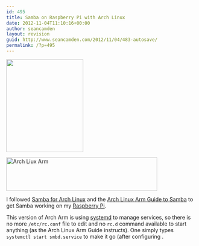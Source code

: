 ```yaml
---
id: 495
title: Samba on Raspberry Pi with Arch Linux
date: 2012-11-04T11:10:16+00:00
author: seancamden
layout: revision
guid: http://www.seancamden.com/2012/11/04/483-autosave/
permalink: /?p=495
---
```

[<img src="http://www.seancamden.com/wp-content/uploads/2012/11/raspberrypi1.jpeg" alt="" title="raspberrypi" width="204" height="247" class="alignnone size-full wp-image-490" />](http://www.seancamden.com/wp-content/uploads/2012/11/raspberrypi1.jpeg)
  
[<img src="http://www.seancamden.com/wp-content/uploads/2012/11/arch-linux-arm.png" alt="Arch Liux Arm" title="arch-linux-arm" width="400" height="89" class="alignnone size-full wp-image-484" srcset="http://seancamden.cosm/wp-content/uploads/2012/11/arch-linux-arm.png 400w, http://seancamden.cosm/wp-content/uploads/2012/11/arch-linux-arm-300x66.png 300w" sizes="(max-width: 400px) 100vw, 400px" />](http://www.seancamden.com/wp-content/uploads/2012/11/arch-linux-arm.png)
  
I followed [Samba for Arch Linux](https://wiki.archlinux.org/index.php/Samba) and the [Arch Linux Arm Guide to Samba](http://archlinuxarm.org/support/guides/applications/samba) to get Samba working on my [Raspberry Pi](http://www.raspberrypi.org/).

This version of Arch Arm is using [systemd](https://wiki.archlinux.org/index.php/Systemd) to manage services, so there is no more `/etc/rc.conf` file to edit and no `rc.d` command available to start anything (as the Arch Linux Arm Guide instructs). One simply types `systemctl start smbd.service` to make it go (after configuring .
